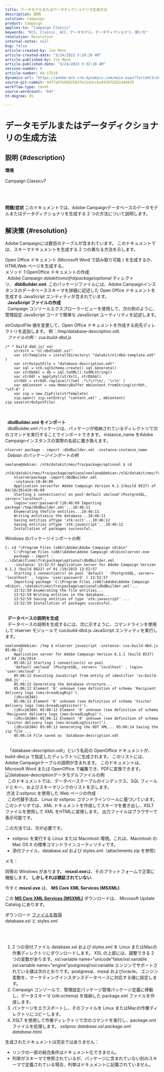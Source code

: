 ```yaml
---
title: データモデルまたはデータディクショナリの生成方法
description: 説明
solution: Campaign
product: Campaign
applies-to: "Campaign Classic"
keywords: "KCS, Classic, ACC，データモデル，データディクショナリ，使い方"
resolution: Resolution
internal-notes: null
bug: false
article-created-by: Jim Menn
article-created-date: "3/24/2023 5:28:20 AM"
article-published-by: Jim Menn
article-published-date: "3/24/2023 5:32:28 AM"
version-number: 6
article-number: KA-17519
dynamics-url: "https://adobe-ent.crm.dynamics.com/main.aspx?forceUCI=1&pagetype=entityrecord&etn=knowledgearticle&id=a5180eab-04ca-ed11-b597-6045bd006295"
source-git-commit: 4df7a0fb96825837e214dccba49287d2b2a44635
workflow-type: tm+mt
source-wordcount: '647'
ht-degree: 0%

---
```


# データモデルまたはデータディクショナリの生成方法

## 説明 {#description}

<b>環境</b><br><br>Campaign Classicv7<br><br> <br><br><br><b>問題/症状</b>
このドキュメントでは、Adobe Campaignデータベースのデータモデルまたはデータディクショナリを生成する 2 つの方法について説明します。


## 解決策 {#resolution}


Adobe Campaignには数百のテーブルが含まれています。 このドキュメントでは、スキーマドキュメントを生成する 2 つの異なる方法を示します。

Open Office ドキュメント (Microsoft Word で読み取り可能 ) を生成するか、HTMLWeb ページを生成する。
<br>メソッド 1:OpenOffice ドキュメントの作成<br> 
Adobe Campaign *datakit\nms\fra\package\optional* ディレクトリ、 <b>dbbBuilder.xml</b>. このパッケージファイルには、Adobe Campaignインスタンスのデータベーススキーマを詳細に記述した Open Office ドキュメントを生成する JavaScript エンティティが含まれています。
<br> 
<b>JavaScript ファイルの作成</b>
<br> 
Campaign コンソールエクスプローラービューを使用して、次の例のように、管理設定 JavaScript コードで簡単な JavaScript ユーティリティを記述します。

strOutputFile 値を変更して、Open Office ドキュメントを作成する宛先ディレクトリを追加します。 例：/tmp/database-description.odt.
<br> 
*ファイルの例： cus:build-dbd.js*


```
/* * build-dbd.js/ var 
    strXslt = "nl:dbdToOdt.xsl" 
    var strTemplate = installDirectory( "datakit/nl/dbd-template.odt" ) 
    var strOutputFile = "database-description.odt" 
    var sql = xtk.sqlSchema.create() sql.Generate() 
    var strDbXml = db = sql.toXML().toXMLString() 
    var strOdt = applyXsl(strXslt, strDbXml) 
    strOdt = strOdt.replace(/\?xml .*\?\r?\n/, '\r\n' ) 
    var mbContent = new MemoryBuffer mbContent.fromString(strOdt, "utf-8" ) 
    var zip = new ZipFile(strTemplate) 
    zip.open() zip.setEntry( "content.xml" , mbContent) zip.save(strOutputFile)
```

<br> <br> 
<b>dbdBuilder.xml をインポート</b>
<br> 
dbdBuilder.xml パッケージは、パッケージが格納されているディレクトリで次のコマンドを実行することでインポートできます。 instance_name をAdobe Campaignインスタンスの実際の名前に置き換えます。

`nlserver package - import :dbdBuilder.xml -instance:instance_name`
<br> 
*Debian のパッケージインポートの例*


```
neolane@debian: /nl6/datakit/nms/fra/package/optional $ cd 
    /nl6/datakit/nms/fra/package/optionalneolane@debian:/nl6/datakit/nms/fra/package/optional$ 
    nlserverpackage -import:dbdBuilder.xml 
    -instance:10:46:09 
    Application serverfor Adobe Campaign Version 6.1.1(build 8537) of 04/16/201410:46:09 
    Starting 1 connection(s) on pool'default vmcloud'(PostgreSQL, server='localhost', 
    login='user:password')10:46:09 Importing package'/tmp/dbdBuilder.xml'...10:46:11 
    Enumerating thefile entities...10:46:11 
    Writing entitiesin the database...10:46:11 
    Saving entities oftype 'xtk:xslt'...10:46:12 
    Saving entities oftype 'xtk:javascript'...10:46:12 
    Installation of packages successful.
```


Windows のパッケージインポートの例


```
C: cd "\Program Files (x86)\Adobe\Adobe Campaign v6\bin" 
    C:\Program Files (x86)\Adobe\Adobe Campaign v6\binnlserver.exe 
    package - import : ..\datakit\nms\fra\package\optional\dbdBuilder.xml 
    -instance: 13:52:57 Application server for Adobe Campaign Version 6.1.1 (build 8622) of 01 /19/2015 13:52:57 
    Starting 1 connection(s) on pool 'default ' (PostgreSQL, server= 'localhost' , login= 'user:password' ) 13:52:57
    Importing package 'C:\Program Files (x86)\Adobe\Adobe Campaign v6\bin\..\datakit\nms\fra\package\optional\dbdBuilder.xml'... 
    13:52:59 Enumerating the file entities... 
    13:52:59 Writing entities in the database... 
    13:52:59 Saving entities of type 'xtk:javascript' ... 
    13:52:59 Installation of packages successful.
```

<br> 
<b>データベースの説明を生成</b>
<br> 
データベースの説明を生成するには、次に示すように、コマンドラインを使用して nlserver モジュールで cus:build-dbd.js JavaScript エンティティを実行します。


```
neolane@debian: /tmp $ nlserver javascript -instance: cus:build-dbd.js 05:06:12 
    Application server for Adobe Campaign Version 6.1.1 (build 8537) of 04 /16/2014 
    05:06:12 Starting 1 connection(s) on pool 
    'default vmcloud' (PostgreSQL, server= 'localhost' , login= 'user:vmcloud' ) 
    05:06:12 Executing JavaScript from entity of identifier 'xs:build-dbd.js' ... 
    05:06:12 Generating the database structure... 
    05:06:12 Element '0' unknown (see definition of schema 'Recipient delivery logs (nms:broadLogRcp)'). 
    (iRc=16384) 
    05:06:12 Element '0' unknown (see definition of schema 'Visitor delivery logs (nms:broadLogVisitor)'). 
    (iRc=16384) 05:06:12 Element '0' unknown (see definition of schema 'Recipient delivery logs (nms:broadLogRcp)'). 
    (iRc=16384) 05:06:12 Element '0' unknown (see definition of schema 'Visitor delivery logs (nms:broadLogVisitor)'). 
    (iRc=16384) 05:06:13 Generating the ODT XML... 05:06:14 Saving the zip file ... 
    05:06:14 File saved as 'database-description.odt
```

<br> 
「database-description.odt」という名前の OpenOffice ドキュメントが、build-dbd.js で指定したディレクトリに生成されます。 このリストには、Adobe Campaignテーブルの説明が含まれます。 このドキュメントは、Microsoft Word または OpenOffice で編集でき、PDFに変換できます。
![database-description](https://helpx.adobe.com/content/dam/help/en/campaign/kb/generate-data-model/jcr%3acontent/main-pars/image/database-description.gif "database-description")データモデルファイルの例<br> 
このドキュメントでは、データベーステーブルのインデックス、SQL フィールドとキー、およびスキーマリンクのリストを示します。
<br> 方法 2:xsltproc を使用した Web ページの作成<br> 
この代替手法は、Linux の xsltproc コマンドラインツールに基づいています。 このシナリオでは、XML ドキュメントを作成してスキーマを書き出し、XSLT ファイルを使用して XML をHTMLに変換します。 出力ファイルはブラウザーで表示可能です。

この方法では、次が必要です。

- xsltproc を実行する Linux または Macintosh 環境。これは、Macintosh のMac OS X の標準コマンドラインユーティリティです。
- 添付ファイル、database.xsl および styles.xml（attachments.zip を参照）


メモ：

同等の Windows があります。 <b>msxsl.exe</b>は、そのプラットフォームで正常に機能します。 <b>しかしそれは検証されていない</b>.

今すぐ <b>msxsl.exe</b> は、 <b>MS Core XML Services (MSXML)</b>.

この [<b>MS Core XML Services (MSXML)</b>](https://www.catalog.update.microsoft.com/Search.aspx?q=Microsoft%20Core%20XML%20Services%20%28MSXML%29%204.0) ダウンロードは、 Microsoft Update Catalog にあります。



ダウンロード
[ファイルを取得](https://helpx.adobe.com/content/dam/help/en/campaign/kb/generate-data-model/jcr:content/main-pars/download_123504941/attachments.zip "attachments.zip") <br>database.xsl と styles.xml<br> <br> <br> 
1. 2 つの添付ファイル database.xsl および styles.xml を Linux またはMacの作業ディレクトリにダウンロードします。 XSL の上部には、調整できる 2 つの変数があります。xsl:variable name=&quot;unicode&quot;false/xsl:variable xsl:variable name=&quot;engine&quot;postgresql/xsl:variable エンジンでサポートされている値は次のとおりです。postgresql、mssql およびoracle。 エンジン変数を、マーケティングインスタンスデータベースに対応する値に設定します。
2. Campaign コンソールで、管理設定パッケージ管理パッケージ定義に移動し、データスキーマ (xtk:schema) を格納した package.xml ファイルを作成します。
3. パッケージをエクスポートし、そのファイルを Linux またはMacの作業ディレクトリにコピーします。
4. XSLT を使用して作業ディレクトリで次のコマンドを実行し、package.xml ファイルを処理します。 *xsltproc database.xsl package.xml database.html*.


生成されたドキュメントは完全ではありません：

- リンクの一部の結合条件はドキュメント化できません。
- 列挙がスキーマで参照されているが、パッケージに含まれていない別のスキーマで定義されている場合、列挙はドキュメントに記載されていません。

